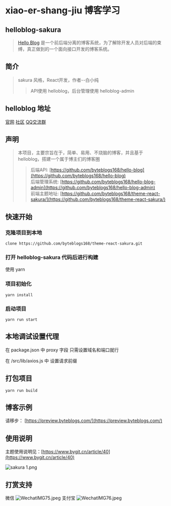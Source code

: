 # xiao-er-shang-jiu 博客学习
## helloblog-sakura
> [Hello Blog](http://helloblog.byteblogs.com/) 是一个前后端分离的博客系统，为了解除开发人员对后端的束缚，真正做到的一个面向接口开发的博客系统。

## 简介

> sakura 风格，React开发，作者--白小纯
>> API使用 helloblog，后台管理使用 helloblog-admin

## helloblog 地址

[官网](http://helloblog.byteblogs.com/) [社区](https://byteblogs.com/) [QQ交流群](https://shang.qq.com/wpa/qunwpa?idkey=4f8653da80e632ef86ca1d57ccf8751602940d1036c79b04a3a5bc668adf8864)

## 声明
 
>  本项目，主要宗旨在于，简单、易用、不烧脑的博客，并且基于helloblog，搭建一个属于博主们的博客圈
>> 后端API: [https://github.com/byteblogs168/hello-blog](https://github.com/byteblogs168/hello-blog)<br/>
>> 后端管理系统: [https://github.com/byteblogs168/hello-blog-admin](https://github.com/byteblogs168/hello-blog-admin)<br/>
>> 前端主题地址: [https://github.com/byteblogs168/theme-react-sakura/](https://github.com/byteblogs168/theme-react-sakura/)<br/>

## 快速开始

### 克隆项目到本地

```language
clone https://github.com/byteblogs168/theme-react-sakura.git
```
### 打开 helloblog-sakura 代码后进行构建

使用 yarn

### 项目初始化
```language
yarn install 
```

### 启动项目

```language
yarn run start
```
## 本地调试设置代理

在 package.json 中 proxy 字段 只需设置域名和端口就行<br/>

在 /src/lib/axios.js 中 设置请求前缀

## 打包项目

```language
yarn run build
```

## 博客示例

请移步： [https://preview.byteblogs.com/](https://preview.byteblogs.com/)

## 使用说明

主题使用说明见：[https://www.bygit.cn/article/40](https://www.bygit.cn/article/40)

![sakura 1.png](https://image.bygit.cn/helloblog/image/sakura.png)

## 打赏支持
微信
![WechatIMG75.jpeg](https://image.bygit.cn/wxewm.png)
支付宝
![WechatIMG76.jpeg](https://image.bygit.cn/helloblog/image/95f755c9-4289-4c76-bac1-9e30ae6424e6.png)
